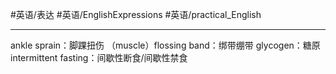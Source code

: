 #英语/表达 #英语/EnglishExpressions #英语/practical_English 

---

ankle sprain：脚踝扭伤
（muscle）flossing band：绑带绷带
glycogen：糖原
intermittent fasting：间歇性断食/间歇性禁食